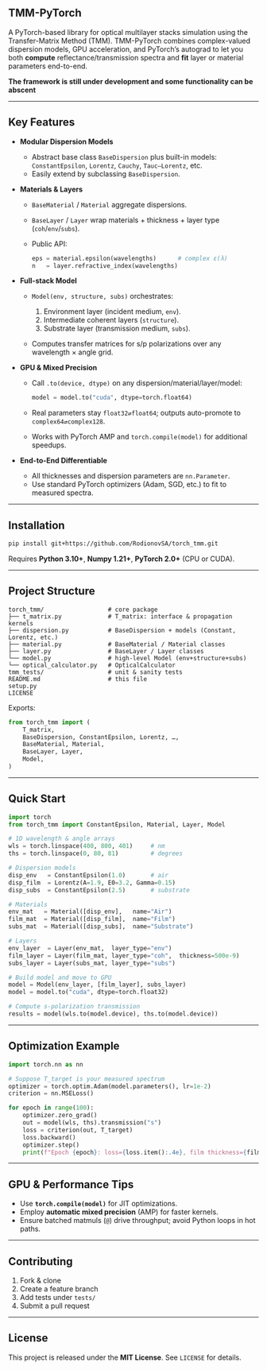 ## TMM-PyTorch

A PyTorch-based library for optical multilayer stacks simulation using the Transfer-Matrix Method (TMM). TMM-PyTorch combines complex-valued dispersion models, GPU acceleration, and PyTorch’s autograd to let you both **compute** reflectance/transmission spectra and **fit** layer or material parameters end-to-end.

**The framework is still under development and some functionality can be abscent** 

---

## Key Features

* **Modular Dispersion Models**

  * Abstract base class `BaseDispersion` plus built-in models: `ConstantEpsilon`, `Lorentz`, `Cauchy`, `Tauc–Lorentz`, etc.
  * Easily extend by subclassing `BaseDispersion`.

* **Materials & Layers**

  * `BaseMaterial` / `Material` aggregate dispersions.
  * `BaseLayer` / `Layer` wrap materials + thickness + layer type (`coh`/`env`/`subs`).
  * Public API:

    ```python
    eps = material.epsilon(wavelengths)      # complex ε(λ)
    n   = layer.refractive_index(wavelengths)
    ```

* **Full-stack Model**

  * `Model(env, structure, subs)` orchestrates:

    1. Environment layer (incident medium, `env`).
    2. Intermediate coherent layers (`structure`).
    3. Substrate layer (transmission medium, `subs`).
  * Computes transfer matrices for s/p polarizations over any wavelength × angle grid.

* **GPU & Mixed Precision**

  * Call `.to(device, dtype)` on any dispersion/material/layer/model:

    ```python
    model = model.to("cuda", dtype=torch.float64)
    ```
  * Real parameters stay `float32⇄float64`; outputs auto-promote to `complex64⇄complex128`.
  * Works with PyTorch AMP and `torch.compile(model)` for additional speedups.

* **End-to-End Differentiable**

  * All thicknesses and dispersion parameters are `nn.Parameter`.
  * Use standard PyTorch optimizers (Adam, SGD, etc.) to fit to measured spectra.

---

## Installation

```bash
pip install git+https://github.com/RodionovSA/torch_tmm.git
```

Requires **Python 3.10+**, **Numpy 1.21+**, **PyTorch 2.0+** (CPU or CUDA).

---

## Project Structure

```
torch_tmm/                  # core package
├── t_matrix.py             # T_matrix: interface & propagation kernels
├── dispersion.py           # BaseDispersion + models (Constant, Lorentz, etc.)
├── material.py             # BaseMaterial / Material classes
├── layer.py                # BaseLayer / Layer classes
└── model.py                # high-level Model (env+structure+subs)
└── optical_calculator.py   # OpticalCalculator
tmm_tests/                  # unit & sanity tests
README.md                   # this file
setup.py
LICENSE
```

Exports:

```python
from torch_tmm import (
    T_matrix,
    BaseDispersion, ConstantEpsilon, Lorentz, …,
    BaseMaterial, Material,
    BaseLayer, Layer,
    Model,
)
```

---

## Quick Start

```python
import torch
from torch_tmm import ConstantEpsilon, Material, Layer, Model

# 1D wavelength & angle arrays
wls = torch.linspace(400, 800, 401)     # nm
ths = torch.linspace(0, 80, 81)         # degrees

# Dispersion models
disp_env   = ConstantEpsilon(1.0)       # air
disp_film  = Lorentz(A=1.9, E0=3.2, Gamma=0.15)
disp_subs  = ConstantEpsilon(2.5)       # substrate

# Materials
env_mat   = Material([disp_env],   name="Air")
film_mat  = Material([disp_film],  name="Film")
subs_mat  = Material([disp_subs],  name="Substrate")

# Layers
env_layer  = Layer(env_mat,  layer_type="env")
film_layer = Layer(film_mat, layer_type="coh",  thickness=500e-9)
subs_layer = Layer(subs_mat, layer_type="subs")

# Build model and move to GPU
model = Model(env_layer, [film_layer], subs_layer)
model = model.to("cuda", dtype=torch.float32)

# Compute s-polarization transmission
results = model(wls.to(model.device), ths.to(model.device))
```

---

## Optimization Example

```python
import torch.nn as nn

# Suppose T_target is your measured spectrum
optimizer = torch.optim.Adam(model.parameters(), lr=1e-2)
criterion = nn.MSELoss()

for epoch in range(100):
    optimizer.zero_grad()
    out = model(wls, ths).transmission("s")
    loss = criterion(out, T_target)
    loss.backward()
    optimizer.step()
    print(f"Epoch {epoch}: loss={loss.item():.4e}, film thickness={film_layer.thickness.item():.4e}")
```

---

## GPU & Performance Tips

* Use **`torch.compile(model)`** for JIT optimizations.
* Employ **automatic mixed precision** (AMP) for faster kernels.
* Ensure batched matmuls (`@`) drive throughput; avoid Python loops in hot paths.

---

## Contributing

1. Fork & clone
2. Create a feature branch
3. Add tests under `tests/`
4. Submit a pull request

---

## License

This project is released under the **MIT License**. See `LICENSE` for details.

